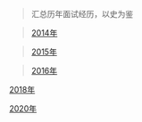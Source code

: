 > 汇总历年面试经历，以史为鉴

> [2014年](https://github.com/smok56888/interview/blob/main/%E9%9D%A2%E8%AF%95%E7%BB%8F%E5%8E%86/2014.md)

> [2015年](https://github.com/smok56888/interview/blob/main/%E9%9D%A2%E8%AF%95%E7%BB%8F%E5%8E%86/2015.md)

> [2016年](https://github.com/smok56888/interview/blob/main/%E9%9D%A2%E8%AF%95%E7%BB%8F%E5%8E%86/2016.md)

  [2018年](https://github.com/smok56888/interview/blob/main/%E9%9D%A2%E8%AF%95%E7%BB%8F%E5%8E%86/2018.md)

  [2020年](https://github.com/smok56888/interview/blob/main/%E9%9D%A2%E8%AF%95%E7%BB%8F%E5%8E%86/2020.md)
